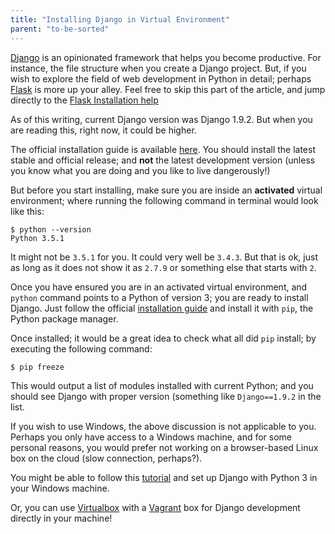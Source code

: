 ```yaml
---
title: "Installing Django in Virtual Environment"
parent: "to-be-sorted"
---
```


[Django](https://www.djangoproject.com) is an opinionated framework that helps you become productive. For instance, the file structure when you create a Django project. But, if you wish to explore the field of web development in Python in detail; perhaps [Flask](http://flask.pocoo.org/) is more up your alley. Feel free to skip this part of the article, and jump directly to the [Flask Installation help](#installing-flask-in-virtual-environment)

As of this writing, current Django version was Django 1.9.2\. But when you are reading this, right now, it could be higher.

The official installation guide is available [here](https://docs.djangoproject.com/en/1.9/intro/install/#install-django). You should install the latest stable and official release; and **not** the latest development version (unless you know what you are doing and you like to live dangerously!)

But before you start installing, make sure you are inside an **activated** virtual environment; where running the following command in terminal would look like this:

    $ python --version
    Python 3.5.1

It might not be `3.5.1` for you. It could very well be `3.4.3`. But that is ok, just as long as it does not show it as `2.7.9` or something else that starts with `2`.

Once you have ensured you are in an activated virtual environment, and `python` command points to a Python of version 3; you are ready to install Django. Just follow the official [installation guide](https://docs.djangoproject.com/en/1.9/topics/install/#installing-official-release) and install it with `pip`, the Python package manager.

Once installed; it would be a great idea to check what all did `pip` install; by executing the following command:

    $ pip freeze

This would output a list of modules installed with current Python; and you should see Django with proper version (something like `Django==1.9.2` in the list.

If you wish to use Windows, the above discussion is not applicable to you. Perhaps you only have access to a Windows machine, and for some personal reasons, you would prefer not working on a browser-based Linux box on the cloud (slow connection, perhaps?).

You might be able to follow this [tutorial](https://docs.djangoproject.com/en/1.9/howto/windows/) and set up Django with Python 3 in your Windows machine.

Or, you can use [Virtualbox](https://www.virtualbox.org/) with a [Vagrant](https://www.vagrantup.com/) box for Django development directly in your machine!
